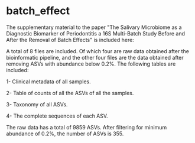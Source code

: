 # batch_effect
The supplementary material to the paper "The Salivary Microbiome as a Diagnostic Biomarker of Periodontitis a 16S Multi-Batch Study Before and After the Removal of Batch Effects" is included here:

A total of 8 files are included. Of which four are raw data obtained after the bioinformatic pipeline, and the other four files are the data obtained after removing ASVs with abundance below 0.2%. The following tables are included:

1- Clinical metadata of all samples.

2- Table of counts of all the ASVs of all the samples.

3- Taxonomy of all ASVs.

4- The complete sequences of each ASV.


The raw data has a total of 9859 ASVs. After filtering for minimum abundance of 0.2%, the number of ASVs is 355.
